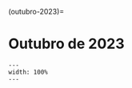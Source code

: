 (outubro-2023)=

# Outubro de 2023

```{figure} ../imagens/calendario/2023/calendario-2023-10.svg
---
width: 100%
---
```

